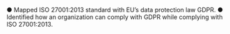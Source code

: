 ●	Mapped ISO 27001:2013 standard with EU’s data protection law GDPR.
●	Identified how an organization can comply with GDPR while complying with ISO 27001:2013.
